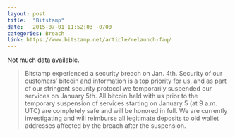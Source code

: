 ```yaml
---
layout: post
title:  "Bitstamp"
date:   2015-07-01 11:52:03 -0700
categories: Breach
link: https://www.bitstamp.net/article/relaunch-faq/
---
```

Not much data available.

> Bitstamp experienced a security breach on Jan. 4th. Security of our customers’ bitcoin and information is a top priority for us, and as part of our stringent security protocol we temporarily suspended our services on January 5th. All bitcoin held with us prior to the temporary suspension of services starting on January 5 (at 9 a.m. UTC) are completely safe and will be honored in full. We are currently investigating and will reimburse all legitimate deposits to old wallet addresses affected by the breach after the suspension.
